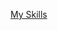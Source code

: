 [My Skills](https://skillicons.dev/icons?i=js,html,css,alpinejs,astro,aws,azure,bitbucket,bootstrap,bun,css,yarn,webpack,vue,vite,ts,tailwind,symfony,svelte,solidjs,supabase,sublime,sqlite,sass,redux,redis,react,postgres,php,perl,nuxtjs,nodejs,nginx,nextjs,netlify,nestjs,mysql,mongodb,less,laravel,js,htmx,html,git,firebase,figma,expreee,ember,electron,)
